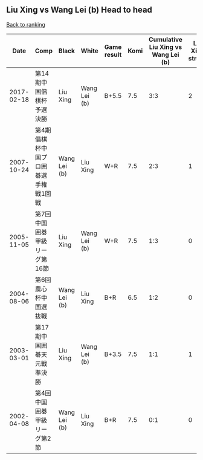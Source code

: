 ## Liu Xing vs Wang Lei (b) Head to head

[Back to ranking](../../index.md)




| **Date** | **Comp** | **Black** | **White** | **Game result** | **Komi** | **Cumulative Liu Xing vs Wang Lei (b)** | **Liu Xing streak** | **Wang Lei (b) streak** | 
| --- | --- | --- | --- | --- | --- | --- | --- | --- |
| 2017-02-18 | 第14期中国倡棋杯予選決勝 | Liu Xing | Wang Lei (b) | B+5.5 | 7.5 | 3:3 | 2 | 0 | 
| 2007-10-24 | 第4期倡棋杯中国プロ囲碁選手権戦1回戦 | Wang Lei (b) | Liu Xing | W+R | 7.5 | 2:3 | 1 | 0 | 
| 2005-11-05 | 第7回中国囲碁甲級リーグ第16節 | Liu Xing | Wang Lei (b) | W+R | 7.5 | 1:3 | 0 | 2 | 
| 2004-08-06 | 第6回農心杯中国選抜戦 | Wang Lei (b) | Liu Xing | B+R | 6.5 | 1:2 | 0 | 1 | 
| 2003-03-01 | 第17期中国囲碁天元戦準決勝 | Liu Xing | Wang Lei (b) | B+3.5 | 7.5 | 1:1 | 1 | 0 | 
| 2002-04-08 | 第4回中国囲碁甲級リーグ第2節 | Wang Lei (b) | Liu Xing | B+R | 7.5 | 0:1 | 0 | 1 |




